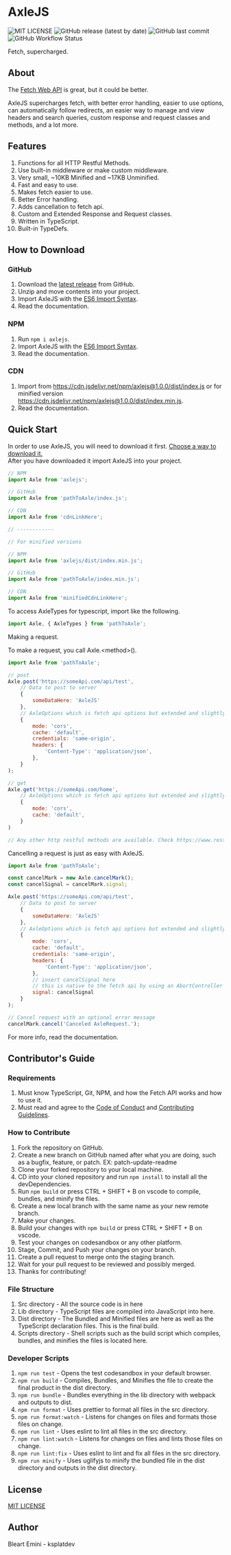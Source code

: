 # AxleJS

![MIT LICENSE](https://img.shields.io/github/license/ksplatdev/AxleJS)
![GitHub release (latest by date)](https://img.shields.io/github/v/release/ksplatdev/AxleJS)
![GitHub last commit](https://img.shields.io/github/last-commit/ksplatdev/AxleJS)
![GitHub Workflow Status](https://img.shields.io/github/workflow/status/ksplatdev/AxleJS/CodeQL)

Fetch, supercharged.

## About

The [Fetch Web API](https://developer.mozilla.org/en-US/docs/Web/API/Fetch_API/Using_Fetch) is great, but it could be better.

AxleJS supercharges fetch, with better error handling, easier to use options, can automatically follow redirects, an easier way to manage and view headers and search queries, custom response and request classes and methods, and a lot more.

## Features

1. Functions for all HTTP Restful Methods.
2. Use built-in middleware or make custom middleware.
3. Very small, ~10KB Minified and ~17KB Unminified.
4. Fast and easy to use.
5. Makes fetch easier to use.
6. Better Error handling.
7. Adds cancellation to fetch api.
8. Custom and Extended Response and Request classes.
9. Written in TypeScript.
10. Built-in TypeDefs.

## How to Download

### GitHub

1. Download the [latest release](https://github.com/ksplatdev/AxleJS/releases/latest) from GitHub.
2. Unzip and move contents into your project.
3. Import AxleJS with the [ES6 Import Syntax](https://developer.mozilla.org/en-US/docs/Web/JavaScript/Reference/Statements/import).
4. Read the documentation.

### NPM

1. Run `npm i axlejs`.
2. Import AxleJS with the [ES6 Import Syntax](https://developer.mozilla.org/en-US/docs/Web/JavaScript/Reference/Statements/import).
3. Read the documentation.

### CDN

1. Import from <https://cdn.jsdelivr.net/npm/axlejs@1.0.0/dist/index.js> or for minified version <https://cdn.jsdelivr.net/npm/axlejs@1.0.0/dist/index.min.js>.
2. Read the documentation.

## Quick Start

In order to use AxleJS, you will need to download it first. [Choose a way to download it.](#how-to-download) \
After you have downloaded it import AxleJS into your project.

```js
// NPM
import Axle from 'axlejs';

// GitHub
import Axle from 'pathToAxle/index.js';

// CDN
import Axle from 'cdnLinkHere';

// ------------

// For minified versions

// NPM
import Axle from 'axlejs/dist/index.min.js';

// GitHub
import Axle from 'pathToAxle/index.min.js';

// CDN
import Axle from 'minifiedCdnLinkHere';


```

To access AxleTypes for typescript, import like the following.

```js
import Axle, { AxleTypes } from 'pathToAxle';

```

Making a request.

To make a request, you call Axle.\<method\>().

```js
import Axle from 'pathToAxle';

// post
Axle.post('https://someApi.com/api/test',
    // Data to post to server
    {
        someDataHere: 'AxleJS'
    },
    // AxleOptions which is fetch api options but extended and slightly modified (check docs), this is optional and the default value for Axle.post
    {
        mode: 'cors',
        cache: 'default',
        credentials: 'same-origin',
        headers: {
            'Content-Type': 'application/json',
        },
    }
);

// get
Axle.get('https://someApi.com/home', 
    // AxleOptions which is fetch api options but extended and slightly modified (check docs), this is optional and the default value for Axle.get
    {
        mode: 'cors',
        cache: 'default',
    }
)

// Any other http restful methods are available. Check https://www.restapitutorial.com/lessons/httpmethods.html for all HTTP Methods for Restful services

```

Cancelling a request is just as easy with AxleJS.

```js
import Axle from 'pathToAxle';

const cancelMark = new Axle.cancelMark();
const cancelSignal = cancelMark.signal;

Axle.post('https://someApi.com/api/test',
    // Data to post to server
    {
        someDataHere: 'AxleJS'
    },
    // AxleOptions which is fetch api options but extended and slightly modified (check docs), this is optional and the default value for Axle.post
    {
        mode: 'cors',
        cache: 'default',
        credentials: 'same-origin',
        headers: {
            'Content-Type': 'application/json',
        },
        // insert cancelSignal here
        // this is native to the fetch api by using an AbortController and an AbortSignal
        signal: cancelSignal
    }
);

// Cancel request with an optional error message
cancelMark.cancel('Canceled AxleRequest.');

```

For more info, read the documentation.

## Contributor's Guide

### Requirements

1. Must know TypeScript, Git, NPM, and how the Fetch API works and how to use it.
2. Must read and agree to the [Code of Conduct](CODE_OF_CONDUCT.md) and [Contributing Guidelines](CONTRIBUTING.md).

### How to Contribute

1. Fork the repository on GitHub.
2. Create a new branch on GitHub named after what you are doing, such as a bugfix, feature, or patch. EX: patch-update-readme
3. Clone your forked repository to your local machine.
4. CD into your cloned repository and run `npm install` to install all the devDependencies.
5. Run `npm build` or press CTRL + SHIFT + B on vscode to compile, bundles, and minify the files.
6. Create a new local branch with the same name as your new remote branch.
7. Make your changes.
8. Build your changes with `npm build` or press CTRL + SHIFT + B on vscode.
9. Test your changes on codesandbox or any other platform.
10. Stage, Commit, and Push your changes on your branch.
11. Create a pull request to merge onto the staging branch.
12. Wait for your pull request to be reviewed and possibly merged.
13. Thanks for contributing!

### File Structure

1. Src directory - All the source code is in here
2. Lib directory - TypeScript files are compiled into JavaScript into here.
3. Dist directory - The Bundled and Minified files are here as well as the TypeScript declaration files. This is the final build.
4. Scripts directory - Shell scripts such as the build script which compiles, bundles, and minifies the files is located here.

### Developer Scripts

1. `npm run test` - Opens the test codesandbox in your default browser.
2. `npm run build` - Compiles, Bundles, and Minifies the file to create the final product in the dist directory.
3. `npm run bundle` - Bundles everything in the lib directory with webpack and outputs to dist.
4. `npm run format` - Uses prettier to format all files in the src directory.
5. `npm run format:watch` - Listens for changes on files and formats those files on change.
6. `npm run lint` - Uses eslint to lint all files in the src directory.
7. `npm run lint:watch` - Listens for changes on files and lints those files on change.
8. `npm run lint:fix` - Uses eslint to lint and fix all files in the src directory.
9. `npm run minify` - Uses uglifyjs to minify the bundled file in the dist directory and outputs in the dist directory.

## License

[MIT LICENSE](LICENSE)

## Author

Bleart Emini - ksplatdev
